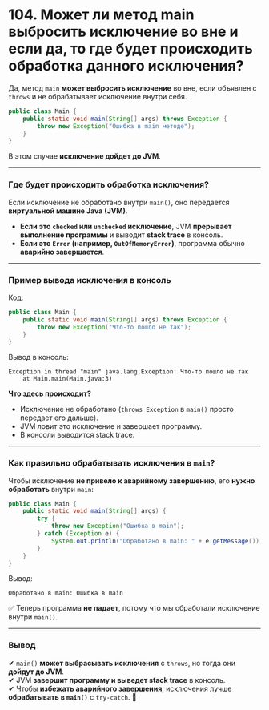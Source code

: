 # 104. Может ли метод main выбросить исключение во вне и если да, то где будет происходить обработка данного исключения?

Да, метод `main` **может выбросить исключение** во вне, если объявлен с `throws` и не обрабатывает исключение внутри себя.  

```java
public class Main {
    public static void main(String[] args) throws Exception {
        throw new Exception("Ошибка в main методе");
    }
}
```
В этом случае **исключение дойдет до JVM**.

---

### **Где будет происходить обработка исключения?**
Если исключение не обработано внутри `main()`, оно передается **виртуальной машине Java (JVM)**.  
- **Если это `checked` или `unchecked` исключение**, JVM **прерывает выполнение программы** и выводит **stack trace** в консоль.  
- **Если это `Error` (например, `OutOfMemoryError`)**, программа обычно **аварийно завершается**.  

---

### **Пример вывода исключения в консоль**
Код:
```java
public class Main {
    public static void main(String[] args) throws Exception {
        throw new Exception("Что-то пошло не так");
    }
}
```
Вывод в консоль:
```
Exception in thread "main" java.lang.Exception: Что-то пошло не так
    at Main.main(Main.java:3)
```
**Что здесь происходит?**  
- Исключение не обработано (`throws Exception` в `main()` просто передает его дальше).  
- JVM ловит это исключение и завершает программу.  
- В консоли выводится stack trace.

---

### **Как правильно обрабатывать исключения в `main`?**
Чтобы исключение **не привело к аварийному завершению**, его **нужно обработать** внутри `main`:
```java
public class Main {
    public static void main(String[] args) {
        try {
            throw new Exception("Ошибка в main");
        } catch (Exception e) {
            System.out.println("Обработано в main: " + e.getMessage());
        }
    }
}
```
Вывод:
```
Обработано в main: Ошибка в main
```
✅ Теперь программа **не падает**, потому что мы обработали исключение внутри `main()`.

---

### **Вывод**
✔ `main()` **может выбрасывать исключения** с `throws`, но тогда они **дойдут до JVM**.  
✔ JVM **завершит программу и выведет stack trace** в консоль.  
✔ Чтобы **избежать аварийного завершения**, исключения лучше **обрабатывать в `main()`** с `try-catch`. 🚀
